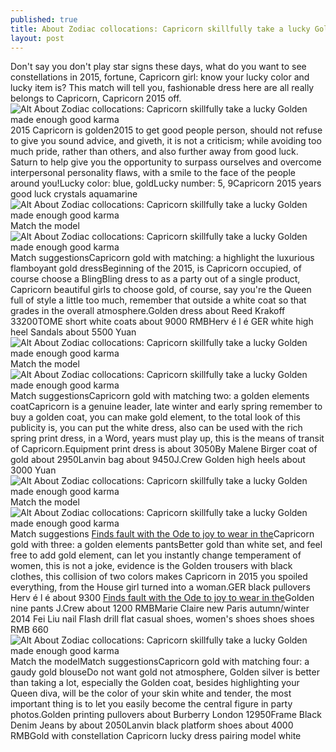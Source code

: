 ```yaml
---
published: true
title: About Zodiac collocations: Capricorn skillfully take a lucky Golden made enough good karma
layout: post
---
```

Don\'t say you don\'t play star signs these days, what do you want to see constellations in 2015, fortune, Capricorn girl: know your lucky color and lucky item is? This match will tell you, fashionable dress here are all really belongs to Capricorn, Capricorn 2015 off.![Alt About Zodiac collocations: Capricorn skillfully take a lucky Golden made enough good karma](https://c2.staticflickr.com/8/7467/27231467663_8ca517a555_z.jpg)2015 Capricorn is golden2015 to get good people person, should not refuse to give you sound advice, and giveth, it is not a criticism; while avoiding too much pride, rather than others, and also further away from good luck. Saturn to help give you the opportunity to surpass ourselves and overcome interpersonal personality flaws, with a smile to the face of the people around you!Lucky color: blue, goldLucky number: 5, 9Capricorn 2015 years good luck crystals aquamarine![Alt About Zodiac collocations: Capricorn skillfully take a lucky Golden made enough good karma](https://c2.staticflickr.com/8/7797/27843634985_3fb807dba5_b.jpg)Match the model![Alt About Zodiac collocations: Capricorn skillfully take a lucky Golden made enough good karma](https://c2.staticflickr.com/8/7746/27767660471_628bfa628c_z.jpg)Match suggestionsCapricorn gold with matching: a highlight the luxurious flamboyant gold dressBeginning of the 2015, is Capricorn occupied, of course choose a BlingBling dress to as a party out of a single product, Capricorn beautiful girls to choose gold, of course, say you\'re the Queen full of style a little too much, remember that outside a white coat so that grades in the overall atmosphere.Golden dress about Reed Krakoff 33200TOME short white coats about 9000 RMBHerv é l é GER white high heel Sandals about 5500 Yuan![Alt About Zodiac collocations: Capricorn skillfully take a lucky Golden made enough good karma](https://c2.staticflickr.com/8/7407/27231484473_23eb3c7611_z.jpg)Match the model![Alt About Zodiac collocations: Capricorn skillfully take a lucky Golden made enough good karma](https://c2.staticflickr.com/8/7378/27809300956_2af871f5b8_z.jpg)Match suggestionsCapricorn gold with matching two: a golden elements coatCapricorn is a genuine leader, late winter and early spring remember to buy a golden coat, you can make gold element, to the total look of this publicity is, you can put the white dress, also can be used with the rich spring print dress, in a Word, years must play up, this is the means of transit of Capricorn.Equipment print dress is about 3050By Malene Birger coat of gold about 2950Lanvin bag about 9450J.Crew Golden high heels about 3000 Yuan![Alt About Zodiac collocations: Capricorn skillfully take a lucky Golden made enough good karma](https://c2.staticflickr.com/8/7734/27742270312_30e57b025e_z.jpg)Match the model![Alt About Zodiac collocations: Capricorn skillfully take a lucky Golden made enough good karma](https://c2.staticflickr.com/8/7074/27809316516_2d8413fe7c_z.jpg)Match suggestions [Finds fault with the Ode to joy to wear in the](http://kenzocase.tumblr.com/post/144412080360/finds-fault-with-the-ode-to-joy-to-wear-in-the)Capricorn gold with three: a golden elements pantsBetter gold than white set, and feel free to add gold element, can let you instantly change temperament of women, this is not a joke, evidence is the Golden trousers with black clothes, this collision of two colors makes Capricorn in 2015 you spoiled everything, from the House girl turned into a woman.GER black pullovers Herv é l é about 9300 [Finds fault with the Ode to joy to wear in the](http://kenzocase.tumblr.com/post/144412080360/finds-fault-with-the-ode-to-joy-to-wear-in-the)Golden nine pants J.Crew about 1200 RMBMarie Claire new Paris autumn/winter 2014 Fei Liu nail Flash drill flat casual shoes, women\'s shoes shoes shoes RMB 660![Alt About Zodiac collocations: Capricorn skillfully take a lucky Golden made enough good karma](https://c2.staticflickr.com/8/7525/27843685375_1307b22be8_z.jpg)Match the modelMatch suggestionsCapricorn gold with matching four: a gaudy gold blouseDo not want gold not atmosphere, Golden silver is better than taking a lot, especially the Golden coat, besides highlighting your Queen diva, will be the color of your skin white and tender, the most important thing is to let you easily become the central figure in party photos.Golden printing pullovers about Burberry London 12950Frame Black Denim Jeans by about 2050Lanvin black platform shoes about 4000 RMBGold with constellation Capricorn lucky dress pairing model white